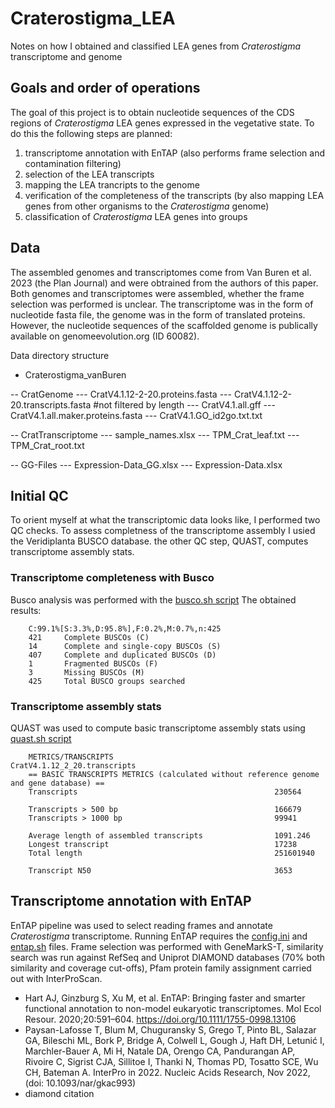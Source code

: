 # Craterostigma_LEA
Notes on how I obtained and classified LEA genes from _Craterostigma_ transcriptome and genome

## Goals and order of operations
The goal of this project is to obtain nucleotide sequences of the CDS regions of _Craterostigma_ LEA genes expressed in the vegetative state. To do this the following steps are planned:

1) transcriptome annotation with EnTAP (also performs frame selection and contamination filtering)
2) selection of the LEA transcripts
3) mapping the LEA trancripts to the genome
4) verification of the completeness of the transcripts (by also mapping LEA genes from other organisms to the _Craterostigma_ genome)
5) classification of _Craterostigma_ LEA genes into groups

## Data
The assembled genomes and transcriptomes come from Van Buren et al. 2023 (the Plan Journal) and were obtrained from the authors of this paper. Both genomes and transcriptomes were assembled, whether the frame selection was performed is unclear. The transcriptome was in the form of nucleotide fasta file, the genome was in the form of translated proteins. However, the nucleotide sequences of the scaffolded genome is publically available on genomeevolution.org (ID 60082).

Data directory structure
- Craterostigma_vanBuren

-- CratGenome
--- CratV4.1.12-2-20.proteins.fasta 
--- CratV4.1.12-2-20.transcripts.fasta #not filtered by length
--- CratV4.1.all.gff
--- CratV4.1.all.maker.proteins.fasta
--- CratV4.1.GO_id2go.txt.txt

-- CratTranscriptome
--- sample_names.xlsx
--- TPM_Crat_leaf.txt
--- TPM_Crat_root.txt

-- GG-Files
--- Expression-Data_GG.xlsx
--- Expression-Data.xlsx

## Initial QC
To orient myself at what the transcriptomic data looks like, I performed two QC checks. To assess completness of the transcriptome assembly I usied the Veridiplanta BUSCO database. the other QC step, QUAST, computes transcriptome assembly stats.

### Transcriptome completeness with Busco
Busco analysis was performed with the [busco.sh script](busco.sh)
The obtained results:

        C:99.1%[S:3.3%,D:95.8%],F:0.2%,M:0.7%,n:425        
        421     Complete BUSCOs (C)                        
        14      Complete and single-copy BUSCOs (S)        
        407     Complete and duplicated BUSCOs (D)         
        1       Fragmented BUSCOs (F)                      
        3       Missing BUSCOs (M)                         
        425     Total BUSCO groups searched
        
### Transcriptome assembly stats
QUAST was used to compute basic transcriptome assembly stats using [quast.sh script](quast.sh)


        METRICS/TRANSCRIPTS                                    CratV4.1.12_2_20.transcripts  
        == BASIC TRANSCRIPTS METRICS (calculated without reference genome and gene database) == 
        Transcripts                                            230564                        
        
        Transcripts > 500 bp                                   166679                        
        Transcripts > 1000 bp                                  99941                         
        
        Average length of assembled transcripts                1091.246                      
        Longest transcript                                     17238                         
        Total length                                           251601940                     
        
        Transcript N50                                         3653     


## Transcriptome annotation with EnTAP

EnTAP pipeline was used to select reading frames and annotate _Craterostigma_ transcriptome. Running EnTAP requires the [config.ini](config.ini) and [entap.sh](entap.sh) files. Frame selection was performed with GeneMarkS-T, similarity search was run against RefSeq and Uniprot DIAMOND databases (70% both similarity and coverage cut-offs), Pfam protein family assignment carried out with InterProScan. 


* Hart AJ, Ginzburg S, Xu M, et al. EnTAP: Bringing faster and smarter functional annotation to non-model eukaryotic transcriptomes. Mol Ecol Resour. 2020;20:591–604. https://doi.org/10.1111/1755-0998.13106
* Paysan-Lafosse T, Blum M, Chuguransky S, Grego T, Pinto BL, Salazar GA, Bileschi ML, Bork P, Bridge A, Colwell L, Gough J, Haft DH, Letunić I, Marchler-Bauer A, Mi H, Natale DA, Orengo CA, Pandurangan AP, Rivoire C, Sigrist CJA, Sillitoe I, Thanki N, Thomas PD, Tosatto SCE, Wu CH, Bateman A. InterPro in 2022. Nucleic Acids Research, Nov 2022, (doi: 10.1093/nar/gkac993)
* diamond citation

